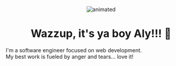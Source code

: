 
<div align="center">
  <img src="https://github.com/AlySFahmy/AlySFahmy/assets/25463701/4bf34f0c-6b21-49e7-b373-d0b15580aaf9" alt="animated" />
</div>

<h1 align="center"> Wazzup, it's ya boy Aly!!! 👋 </h1>

<p>I'm a software engineer focused on web development.<br/>
My best work is fueled by anger and tears... love it!</p>
